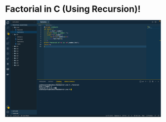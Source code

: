 # Factorial in C (Using Recursion)!

![](https://github.com/VaibhavUpreti/Cprograms/blob/main/Practical-Questions/factorial/Q1factorial.png)
